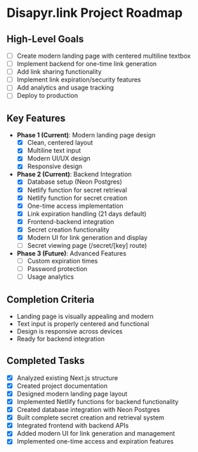 # Disapyr.link Project Roadmap

## High-Level Goals
- [ ] Create modern landing page with centered multiline textbox
- [ ] Implement backend for one-time link generation
- [ ] Add link sharing functionality
- [ ] Implement link expiration/security features
- [ ] Add analytics and usage tracking
- [ ] Deploy to production

## Key Features
- **Phase 1 (Current)**: Modern landing page design
  - [x] Clean, centered layout
  - [x] Multiline text input
  - [x] Modern UI/UX design
  - [x] Responsive design
  
- **Phase 2 (Current)**: Backend Integration
  - [x] Database setup (Neon Postgres)
  - [x] Netlify function for secret retrieval
  - [x] Netlify function for secret creation
  - [x] One-time access implementation
  - [x] Link expiration handling (21 days default)
  - [x] Frontend-backend integration
  - [x] Secret creation functionality
  - [x] Modern UI for link generation and display
  - [ ] Secret viewing page (/secret/[key] route)
  
- **Phase 3 (Future)**: Advanced Features
  - [ ] Custom expiration times
  - [ ] Password protection
  - [ ] Usage analytics

## Completion Criteria
- Landing page is visually appealing and modern
- Text input is properly centered and functional
- Design is responsive across devices
- Ready for backend integration

## Completed Tasks
- [x] Analyzed existing Next.js structure
- [x] Created project documentation
- [x] Designed modern landing page layout
- [x] Implemented Netlify functions for backend functionality
- [x] Created database integration with Neon Postgres
- [x] Built complete secret creation and retrieval system
- [x] Integrated frontend with backend APIs
- [x] Added modern UI for link generation and management
- [x] Implemented one-time access and expiration features
